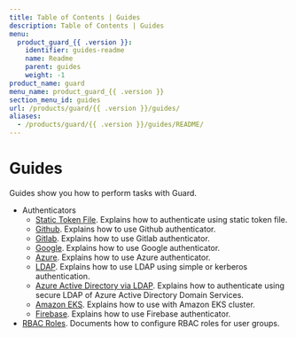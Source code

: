 ```yaml
---
title: Table of Contents | Guides
description: Table of Contents | Guides
menu:
  product_guard_{{ .version }}:
    identifier: guides-readme
    name: Readme
    parent: guides
    weight: -1
product_name: guard
menu_name: product_guard_{{ .version }}
section_menu_id: guides
url: /products/guard/{{ .version }}/guides/
aliases:
  - /products/guard/{{ .version }}/guides/README/
---
```


# Guides

Guides show you how to perform tasks with Guard.

- Authenticators
  - [Static Token File](/docs/guides/authenticator/static_token_file.md). Explains how to authenticate using static token file.
  - [Github](/docs/guides/authenticator/github.md). Explains how to use Github authenticator.
  - [Gitlab](/docs/guides/authenticator/gitlab.md). Explains how to use Gitlab authenticator.
  - [Google](/docs/guides/authenticator/google.md). Explains how to use Google authenticator.
  - [Azure](/docs/guides/authenticator/azure.md). Explains how to use Azure authenticator.
  - [LDAP](/docs/guides/authenticator/ldap.md). Explains how to use LDAP using simple or kerberos authentication.
  - [Azure Active Directory via LDAP](/docs/guides/authenticator/ldap_azure.md). Explains how to authenticate using secure LDAP of Azure Active Directory Domain Services.
  - [Amazon EKS](/docs/guides/authenticator/aws_eks.md). Explains how to use with Amazon EKS cluster.
  - [Firebase](/docs/guides/authenticator/firebase.md). Explains how to use Firebase authenticator. 
- [RBAC Roles](/docs/guides/rbac.md). Documents how to configure RBAC roles for user groups.
